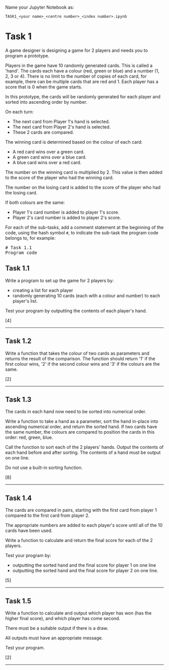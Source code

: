 Name your Jupyter Notebook as:

`TASK1_<your name>_<centre number>_<index number>.ipynb`


# Task 1

A game designer is designing a game for 2 players and needs you to program a prototype.

Players in the game have 10 randomly generated cards. This is called a 'hand'. The cards each have a colour (red, green or blue) and a number (1, 2, 3 or 4). There is no limit to the number of copies of each card, for example, there can be multiple cards that are red and 1. Each player has a score that is 0 when the game starts.

In this prototype, the cards will be randomly generated for each player and sorted into ascending order by number.

On each turn:
- The next card from Player 1's hand is selected.
- The next card from Player 2's hand is selected.
- These 2 cards are compared.

The winning card is determined based on the colour of each card:
- A red card wins over a green card.
- A green card wins over a blue card.
- A blue card wins over a red card.

The number on the winning card is multiplied by 2. This value is then added to the score of the player who had the winning card.

The number on the losing card is added to the score of the player who had the losing card.

If both colours are the same:
- Player 1's card number is added to player 1's score.
- Player 2's card number is added to player 2's score.

For each of the sub-tasks, add a comment statement at the beginning of the code, using the hash symbol `#`, to indicate the sub-task the program code belongs to, for example:

<pre>
# Task 1.1
Program code
</pre>

## Task 1.1

Write a program to set up the game for 2 players by:
- creating a list for each player
- randomly generating 10 cards (each with a colour and number) to each player's list.

Test your program by outputting the contents of each player's hand.

[4]

---

## Task 1.2

Write a function that takes the colour of two cards as parameters and returns the result of the comparison. The function should return '1' if the first colour wins, '2' if the second colour wins and '3' if the colours are the same.

[2]

---

## Task 1.3

The cards in each hand now need to be sorted into numerical order.

Write a function to take a hand as a parameter, sort the hand in-place into ascending numerical order, and return the sorted hand. If two cards have the same number, the colours are compared to position the cards in this order: red, green, blue.

Call the function to sort each of the 2 players' hands. Output the contents of each hand before and after sorting. The contents of a hand must be output on one line.

Do not use a built-in sorting function.

[8]

---

## Task 1.4

The cards are compared in pairs, starting with the first card from player 1 compared to the first card from player 2.

The appropriate numbers are added to each player's score until all of the 10 cards have been used.

Write a function to calculate and return the final score for each of the 2 players.

Test your program by:
- outputting the sorted hand and the final score for player 1 on one line
- outputting the sorted hand and the final score for player 2 on one line.

[5]

---

## Task 1.5

Write a function to calculate and output which player has won (has the higher final score), and which player has come second.

There must be a suitable output if there is a draw.

All outputs must have an appropriate message.

Test your program.

[2]

---


